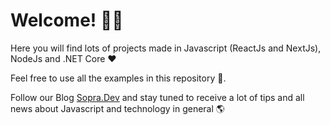 
# Welcome! 🙋‍♂️ 

Here you will find lots of projects made in Javascript (ReactJs and NextJs), NodeJs and .NET Core ❤

Feel free to use all the examples in this repository 🧠.

Follow our Blog [Sopra.Dev](https://sopra.dev) and stay tuned to receive a lot of tips and all news about Javascript and technology in general 🌎
